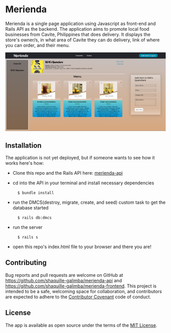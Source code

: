 # Merienda

Merienda is a single page application using Javascript as front-end and Rails API as the backend. The application aims to promote local food businesses from Cavite, Philippines that does delivery. It displays the store's owner/s, in what area of Cavite they can do delivery, link of where you can order, and their menu.

<p align="center">
<img src="example.PNG" alt="Merienda" width="600">
</p>

## Installation

The application is not yet deployed, but if someone wants to see how it works here's how:

* Clone this repo and the Rails API here: [merienda-api](https://github.com/shaquille-galimba/merienda-api)

* cd into the API in your terminal and install necessary dependencies

		$ bundle install

* run the DMCS(destroy, migrate, create, and seed) custom task to get the database started

		$ rails db:dmcs

* run the server

		$ rails s

* open this repo's index.html file to your browser and there you are!

## Contributing

Bug reports and pull requests are welcome on GitHub at https://github.com/shaquille-galimba/merienda-api and https://github.com/shaquille-galimba/merienda-frontend. This project is intended to be a safe, welcoming space for collaboration, and contributors are expected to adhere to the [Contributor Covenant](http://contributor-covenant.org) code of conduct.

## License

The app is available as open source under the terms of the [MIT License](http://opensource.org/licenses/MIT).
